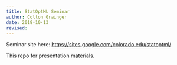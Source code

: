 ```yaml
---
title: StatOptML Seminar
author: Colton Grainger
date: 2018-10-13
revised:
---
```


Seminar site here: https://sites.google.com/colorado.edu/statoptml/

This repo for presentation materials.
